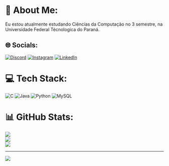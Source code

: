 # 💫 About Me:
Eu estou atualmente estudando Ciências da Computação no 3 semestre, na Universidade Federal Técnologica do Paraná. 


## 🌐 Socials:
[![Discord](https://img.shields.io/badge/Discord-%237289DA.svg?logo=discord&logoColor=white)](https://discord.gg/scheffer2403) [![Instagram](https://img.shields.io/badge/Instagram-%23E4405F.svg?logo=Instagram&logoColor=white)](https://instagram.com/https://www.instagram.com/lucascheffer_/) [![LinkedIn](https://img.shields.io/badge/LinkedIn-%230077B5.svg?logo=linkedin&logoColor=white)](https://linkedin.com/in/https://www.linkedin.com/in/lucas-scheffer-344a36325?lipi=urn%3Ali%3Apage%3Ad_flagship3_profile_view_base_contact_details%3B6YVI0XIWRQKbavdR4DxKbw%3D%3D) 

# 💻 Tech Stack:
![C](https://img.shields.io/badge/c-%2300599C.svg?style=for-the-badge&logo=c&logoColor=white) ![Java](https://img.shields.io/badge/java-%23ED8B00.svg?style=for-the-badge&logo=openjdk&logoColor=white) ![Python](https://img.shields.io/badge/python-3670A0?style=for-the-badge&logo=python&logoColor=ffdd54) ![MySQL](https://img.shields.io/badge/mysql-4479A1.svg?style=for-the-badge&logo=mysql&logoColor=white)
# 📊 GitHub Stats:
![](https://github-readme-stats.vercel.app/api?username=lucaschefferh&theme=dark&hide_border=true&include_all_commits=false&count_private=false)<br/>
![](https://github-readme-streak-stats.herokuapp.com/?user=lucaschefferh&theme=dark&hide_border=true)<br/>
![](https://github-readme-stats.vercel.app/api/top-langs/?username=lucaschefferh&theme=dark&hide_border=true&include_all_commits=false&count_private=false&layout=compact)

---
[![](https://visitcount.itsvg.in/api?id=lucaschefferh&icon=0&color=0)](https://visitcount.itsvg.in)

<!-- Proudly created with GPRM ( https://gprm.itsvg.in ) -->
